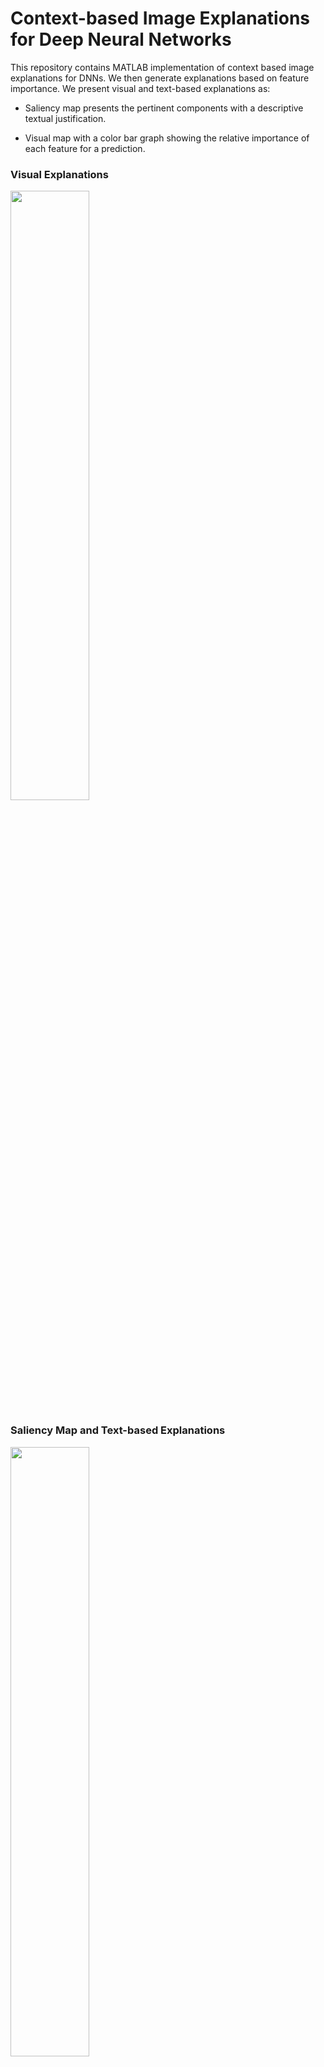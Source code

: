 # Context-based Image Explanations for Deep Neural Networks

This repository contains MATLAB implementation of context based image explanations for DNNs. We then generate explanations based on feature importance. We present visual and text-based explanations as: 

* Saliency map presents the pertinent components with a descriptive textual justification.

* Visual map with a color bar graph showing the relative importance of each feature for a prediction.

### Visual Explanations

<img src="https://user-images.githubusercontent.com/90247778/133998757-53621966-df7a-4e2a-bd23-cda71746ce9e.png" width=50% height=50%>

### Saliency Map and Text-based Explanations

<img src="https://user-images.githubusercontent.com/90247778/133999224-a4d487c2-3faf-4d1d-9183-6ebaaa2d18bf.png" width=50% height=50%>


